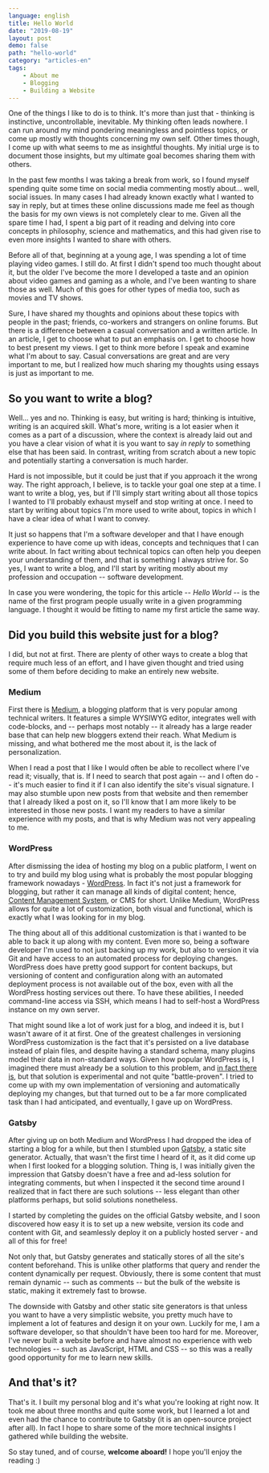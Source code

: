 ```yaml
---
language: english
title: Hello World
date: "2019-08-19"
layout: post
demo: false
path: "hello-world"
category: "articles-en"
tags:
    - About me
    - Blogging
    - Building a Website
---
```


One of the things I like to do is to think. It's more than just that - thinking is instinctive, uncontrollable, inevitable. My thinking often leads nowhere. I can run around my mind pondering meaningless and pointless topics, or come up mostly with thoughts concerning my own self. Other times though, I come up with what seems to me as insightful thoughts. My initial urge is to document those insights, but my ultimate goal becomes sharing them with others.

In the past few months I was taking a break from work, so I found myself spending quite some time on social media commenting mostly about... well, social issues. In many cases I had already known exactly what I wanted to say in reply, but at times these online discussions made me feel as though the basis for my own views is not completely clear to me. Given all the spare time I had, I spent a big part of it reading and delving into core concepts in philosophy, science and mathematics, and this had given rise to even more insights I wanted to share with others.

Before all of that, beginning at a young age, I was spending a lot of time playing video games. I still do. At first I didn't spend too much thought about it, but the older I've become the more I developed a taste and an opinion about video games and gaming as a whole, and I've been wanting to share those as well. Much of this goes for other types of media too, such as movies and TV shows.

Sure, I have shared my thoughts and opinions about these topics with people in the past; friends, co-workers and strangers on online forums. But there is a difference between a casual conversation and a written article. In an article, I get to choose what to put an emphasis on. I get to choose how to best present my views. I get to think more before I speak and examine what I'm about to say. Casual conversations are great and are very important to me, but I realized how much sharing my thoughts using essays is just as important to me.

## So you want to write a blog?

Well... yes and no. Thinking is easy, but writing is hard; thinking is intuitive, writing is an acquired skill. What's more, writing is a lot easier when it comes as a part of a discussion, where the context is already laid out and you have a clear vision of what it is you want to say _in reply_ to something else that has been said. In contrast, writing from scratch about a new topic and potentially starting a conversation is much harder.

Hard is not impossible, but it could be just that if you approach it the wrong way. The right approach, I believe, is to tackle your goal one step at a time. I want to write a blog, yes, but if I'll simply start writing about all those topics I wanted to I'll probably exhaust myself and stop writing at once. I need to start by writing about topics I'm more used to write about, topics in which I have a clear idea of what I want to convey.

It just so happens that I'm a software developer and that I have enough experience to have come up with ideas, concepts and techniques that I can write about. In fact writing about technical topics can often help you deepen your understanding of them, and that is something I always strive for. So yes, I want to write a blog, and I'll start by writing mostly about my profession and occupation -- software development.

In case you were wondering, the topic for this article -- _Hello World_ -- is the name of the first program people usually write in a given programming language. I thought it would be fitting to name my first article the same way.

## Did you build this website just for a blog?

I did, but not at first. There are plenty of other ways to create a blog that require much less of an effort, and I have given thought and tried using some of them before deciding to make an entirely new website.

### Medium

First there is [Medium](https://medium.com), a blogging platform that is very popular among technical writers. It features a simple WYSIWYG editor, integrates well with code-blocks, and -- perhaps most notably -- it already has a large reader base that can help new bloggers extend their reach. What Medium is missing, and what bothered me the most about it, is the lack of personalization.

When I read a post that I like I would often be able to recollect where I've read it; visually, that is. If I need to search that post again -- and I often do -- it's much easier to find it if I can also identify the site's visual signature. I may also stumble upon new posts from that website and then remember that I already liked a post on it, so I'll know that I am more likely to be interested in those new posts. I want my readers to have a similar experience with my posts, and that is why Medium was not very appealing to me.

### WordPress

After dismissing the idea of hosting my blog on a public platform, I went on to try and build my blog using what is probably the most popular blogging framework nowadays - [WordPress](https://wordpress.org). In fact it's not just a framework for blogging, but rather it can manage all kinds of digital content; hence, [Content Management System](https://en.wikipedia.org/wiki/Content_management_system), or CMS for short. Unlike Medium, WordPress allows for quite a lot of customization, both visual and functional, which is exactly what I was looking for in my blog.

The thing about all of this additional customization is that i wanted to be able to back it up along with my content. Even  more so, being a software developer I'm used to not just backing up my work, but also to version it via Git and have access to an automated process for deploying changes. WordPress does have pretty good support for content backups, but versioning of content and configuration along with an automated deployment process is not available out of the box, even with all the WordPress hosting services out there. To have these abilities, I needed command-line access via SSH, which means I had to self-host a WordPress instance on my own server.

That might sound like a lot of work just for a blog, and indeed it is, but I wasn't aware of it at first. One of the greatest challenges in versioning WordPress customization is the fact that it's persisted on a live database instead of plain files, and despite having a standard schema, many plugins model their data in non-standard ways. Given how popular WordPress is, I imagined there must already be a solution to this problem, and [in fact there is](https://versionpress.com), but that solution is experimental and not quite "battle-proven". I tried to come up with my own implementation of versioning and automatically deploying my changes, but that turned out to be a far more complicated task than I had anticipated, and eventually, I gave up on WordPress.

### Gatsby

After giving up on both Medium and WordPress I had dropped the idea of starting a blog for a while, but then I stumbled upon [Gatsby](https://www.gatsbyjs.org), a static site generator. Actually, that wasn't the first time I heard of it, as it did come up when I first looked for a blogging solution. Thing is, I was initially given the impression that Gatsby doesn't have a free and ad-less solution for integrating comments, but when I inspected it the second time around I realized that in fact there are such solutions -- less elegant than other platforms perhaps, but solid solutions nonetheless.

I started by completing the guides on the official Gatsby website, and I soon discovered how easy it is to set up a new website, version its code and content with Git, and seamlessly deploy it on a publicly hosted server - and all of this for free!

Not only that, but Gatsby generates and statically stores of all the site's content beforehand. This is unlike other platforms that query and render the content dynamically per request. Obviously, there is some content that must remain dynamic -- such as comments -- but the bulk of the website is static, making it extremely fast to browse.

The downside with Gatsby and other static site generators is that unless you want to have a very simplistic website, you pretty much have to implement a lot of features and design it on your own. Luckily for me, I am a software developer, so that shouldn't have been too hard for me. Moreover, I've never built a website before and have almost no experience with web technologies -- such as JavaScript, HTML and CSS -- so this was a really good opportunity for me to learn new skills.

## And that's it?

That's it. I built my personal blog and it's what you're looking at right now. It took me about three months and quite some work, but I learned a lot and even had the chance to contribute to Gatsby (it is an open-source project after all). In fact I hope to share some of the more technical insights I gathered while building the website.

So stay tuned, and of course, **welcome aboard!** I hope you'll enjoy the reading :)